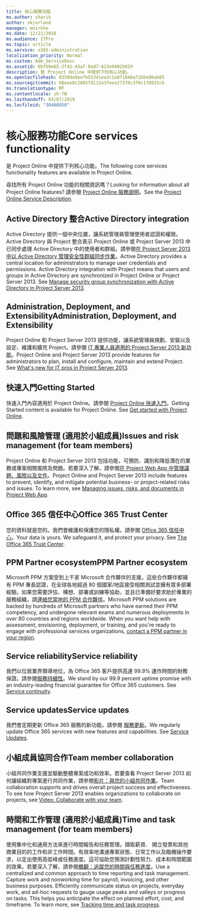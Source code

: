 ```yaml
---
title: 核心服務功能
ms.author: sharik
author: skjerland
manager: mnirkhe
ms.date: 12/21/2016
ms.audience: ITPro
ms.topic: article
ms.service: o365-administration
localization_priority: Normal
ms.custom: Adm_ServiceDesc
ms.assetid: 6bfb9e65-2f42-43af-8ad7-623e9402b029
description: 是 Project Online 中提供下列核心功能。
ms.openlocfilehash: 0350da9aefb51341ea3c1e871840a72bbe96ab05
ms.sourcegitcommit: 68eee0c2885fd112e37eea27370c3f8c1f0831cb
ms.translationtype: MT
ms.contentlocale: zh-TW
ms.lasthandoff: 03/07/2019
ms.locfileid: "30468050"
---
```

# <a name="core-services-functionality"></a><span data-ttu-id="5284f-103">核心服務功能</span><span class="sxs-lookup"><span data-stu-id="5284f-103">Core services functionality</span></span>

<span data-ttu-id="5284f-104">是 Project Online 中提供下列核心功能。</span><span class="sxs-lookup"><span data-stu-id="5284f-104">The following core services functionality features are available in Project Online.</span></span>
  
<span data-ttu-id="5284f-105">尋找所有 Project Online 功能的相關資訊嗎？</span><span class="sxs-lookup"><span data-stu-id="5284f-105">Looking for information about all Project Online features?</span></span> <span data-ttu-id="5284f-106">請參閱 [Project Online 服務說明](project-online-service-description.md)。</span><span class="sxs-lookup"><span data-stu-id="5284f-106">See the [Project Online Service Description](project-online-service-description.md).</span></span>
  
## <a name="active-directory-integration"></a><span data-ttu-id="5284f-107">Active Directory 整合</span><span class="sxs-lookup"><span data-stu-id="5284f-107">Active Directory integration</span></span>
<span data-ttu-id="5284f-108"><a name="bkmk_AD_Integration"> </a></span><span class="sxs-lookup"><span data-stu-id="5284f-108"></span></span>

<span data-ttu-id="5284f-p102">Active Directory 提供一個中央位置，讓系統管理員管理使用者認證和權限。Active Directory 與 Project 整合表示 Project Online 或 Project Server 2013 中已同步處理 Active Directory 中的使用者和群組。請參閱[在 Project Server 2013 中以 Active Directory 管理安全性群組同步作業](https://go.microsoft.com/fwlink/p/?LinkId=402631)。</span><span class="sxs-lookup"><span data-stu-id="5284f-p102">Active Directory provides a central location for administrators to manage user credentials and permissions. Active Directory integration with Project means that users and groups in Active Directory are synchronized in Project Online or Project Server 2013. See [Manage security group synchronization with Active Directory in Project Server 2013](https://go.microsoft.com/fwlink/p/?LinkId=402631).</span></span>
  
## <a name="administration-deployment-and-extensibility"></a><span data-ttu-id="5284f-112">Administration, Deployment, and Extensibility</span><span class="sxs-lookup"><span data-stu-id="5284f-112">Administration, Deployment, and Extensibility</span></span>
<span data-ttu-id="5284f-113"><a name="bkmk_AdministrationDeploymentExtensibility"> </a></span><span class="sxs-lookup"><span data-stu-id="5284f-113"></span></span>

<span data-ttu-id="5284f-p103">Project Online 和 Project Server 2013 提供功能，讓系統管理員規劃、安裝以及設定、維護和擴充 Project。請參閱 [IT 專業人員適用的 Project Server 2013 新功能](https://go.microsoft.com/fwlink/p/?LinkId=272017)。</span><span class="sxs-lookup"><span data-stu-id="5284f-p103">Project Online and Project Server 2013 provide features for administrators to plan, install and configure, maintain and extend Project. See [What's new for IT pros in Project Server 2013](https://go.microsoft.com/fwlink/p/?LinkId=272017).</span></span>
  
## <a name="getting-started"></a><span data-ttu-id="5284f-116">快速入門</span><span class="sxs-lookup"><span data-stu-id="5284f-116">Getting Started</span></span>
<span data-ttu-id="5284f-117"><a name="bkmk_GettingStarted"> </a></span><span class="sxs-lookup"><span data-stu-id="5284f-117"></span></span>

<span data-ttu-id="5284f-p104">快速入門內容適用於 Project Online。請參閱 [Project Online 快速入門](https://support.office.com/en-us/article/Get-started-with-Project-Online-E3E5F64F-ADA5-4F9D-A578-130B2D4E5F11?ui=en-US&amp;rs=en-US&amp;ad=US)。</span><span class="sxs-lookup"><span data-stu-id="5284f-p104">Getting Started content is available for Project Online. See [Get started with Project Online](https://support.office.com/en-us/article/Get-started-with-Project-Online-E3E5F64F-ADA5-4F9D-A578-130B2D4E5F11?ui=en-US&amp;rs=en-US&amp;ad=US).</span></span>
  
## <a name="issues-and-risk-management-for-team-members"></a><span data-ttu-id="5284f-120">問題和風險管理 (適用於小組成員)</span><span class="sxs-lookup"><span data-stu-id="5284f-120">Issues and risk management (for team members)</span></span>
<span data-ttu-id="5284f-121"><a name="bkmk_IssuesRiskManagement"> </a></span><span class="sxs-lookup"><span data-stu-id="5284f-121"></span></span>

<span data-ttu-id="5284f-p105">Project Online 和 Project Server 2013 包括功能，可預防、識別和降低潛在的業務或專案相關風險及問題。若要深入了解，請參閱[在 Project Web App 中管理議題、風險以及文件](https://go.microsoft.com/fwlink/?LinkId=402634)。</span><span class="sxs-lookup"><span data-stu-id="5284f-p105">Project Online and Project Server 2013 include features to prevent, identify, and mitigate potential business- or project-related risks and issues. To learn more, see [Managing issues, risks, and documents in Project Web App](https://go.microsoft.com/fwlink/?LinkId=402634).</span></span>
  
## <a name="office-365-trust-center"></a><span data-ttu-id="5284f-124">Office 365 信任中心</span><span class="sxs-lookup"><span data-stu-id="5284f-124">Office 365 Trust Center</span></span>
<span data-ttu-id="5284f-125"><a name="bkmk_Office365TrustCenter"> </a></span><span class="sxs-lookup"><span data-stu-id="5284f-125"></span></span>

<span data-ttu-id="5284f-p106">您的資料就是您的。我們會維護和保護您的隱私權。請參閱 [Office 365 信任中心](https://go.microsoft.com/fwlink/?LinkId=402637)。</span><span class="sxs-lookup"><span data-stu-id="5284f-p106">Your data is yours. We safeguard it, and protect your privacy. See [The Office 365 Trust Center](https://go.microsoft.com/fwlink/?LinkId=402637).</span></span>
  
## <a name="ppm-partner-ecosystem"></a><span data-ttu-id="5284f-129">PPM Partner ecosystem</span><span class="sxs-lookup"><span data-stu-id="5284f-129">PPM Partner ecosystem</span></span>
<span data-ttu-id="5284f-130"><a name="bkmk_ProjectPortfolioManagementPartner"> </a></span><span class="sxs-lookup"><span data-stu-id="5284f-130"></span></span>

<span data-ttu-id="5284f-p107">Microsoft PPM 方案受到上千家 Microsoft 合作夥伴的支援，這些合作夥伴都擁有 PPM 專長認證，在全球各地超過 80 個國家/地區接受相關測試並擁有眾多部署經驗。如果您需要評估、構想、部署或訓練等協助，並且已準備好要求助於專業的服務組織，請[連絡您當地的 PPM 合作夥伴](https://go.microsoft.com/fwlink/p/?LinkId=272646)。</span><span class="sxs-lookup"><span data-stu-id="5284f-p107">Microsoft PPM solutions are backed by hundreds of Microsoft partners who have earned their PPM competency, and undergone relevant exams and numerous deployments in over 80 countries and regions worldwide. When you want help with assessment, envisioning, deployment, or training, and you're ready to engage with professional services organizations, [contact a PPM partner in your region](https://go.microsoft.com/fwlink/p/?LinkId=272646).</span></span>
  
## <a name="service-reliability"></a><span data-ttu-id="5284f-133">Service reliability</span><span class="sxs-lookup"><span data-stu-id="5284f-133">Service reliability</span></span>
<span data-ttu-id="5284f-134"><a name="bkmk_ServiceReliability"> </a></span><span class="sxs-lookup"><span data-stu-id="5284f-134"></span></span>

<span data-ttu-id="5284f-p108">我們以位居業界領導地位，為 Office 365 客戶提供高達 99.9% 運作時間的財務保證。請參閱[服務持續性](https://go.microsoft.com/fwlink/?LinkId=402653)。</span><span class="sxs-lookup"><span data-stu-id="5284f-p108">We stand by our 99.9 percent uptime promise with an industry-leading financial guarantee for Office 365 customers. See [Service continuity](https://go.microsoft.com/fwlink/?LinkId=402653).</span></span>
  
## <a name="service-updates"></a><span data-ttu-id="5284f-137">Service updates</span><span class="sxs-lookup"><span data-stu-id="5284f-137">Service updates</span></span>
<span data-ttu-id="5284f-138"><a name="bkmk_Serviceupdates"> </a></span><span class="sxs-lookup"><span data-stu-id="5284f-138"></span></span>

<span data-ttu-id="5284f-p109">我們會定期更新 Office 365 服務的新功能。請參閱 [服務更新](../office-365-platform-service-description/service-updates.md)。</span><span class="sxs-lookup"><span data-stu-id="5284f-p109">We regularly update Office 365 services with new features and capabilities. See [Service Updates](../office-365-platform-service-description/service-updates.md).</span></span>
  
## <a name="team-member-collaboration"></a><span data-ttu-id="5284f-141">小組成員協同合作</span><span class="sxs-lookup"><span data-stu-id="5284f-141">Team member collaboration</span></span>
<span data-ttu-id="5284f-142"><a name="bkbmk_TeamMemberCollaboration"> </a></span><span class="sxs-lookup"><span data-stu-id="5284f-142"></span></span>

<span data-ttu-id="5284f-p110">小組共同作業支援並驅動整體專案成功和效率。若要查看 Project Server 2013 如何讓組織對專案進行共同作業，請參閱[影片：與您的小組共同作業](https://go.microsoft.com/fwlink/?LinkId=402628)。</span><span class="sxs-lookup"><span data-stu-id="5284f-p110">Team collaboration supports and drives overall project success and effectiveness. To see how Project Server 2013 enables organizations to collaborate on projects, see [Video: Collaborate with your team](https://go.microsoft.com/fwlink/?LinkId=402628).</span></span>
  
## <a name="time-and-task-management-for-team-members"></a><span data-ttu-id="5284f-145">時間和工作管理 (適用於小組成員)</span><span class="sxs-lookup"><span data-stu-id="5284f-145">Time and task management (for team members)</span></span>
<span data-ttu-id="5284f-146"><a name="bkmk_TimeTaskManagement"> </a></span><span class="sxs-lookup"><span data-stu-id="5284f-146"></span></span>

<span data-ttu-id="5284f-p111">使用集中化和通用方法來進行時間報告和任務管理。擷取薪資、 開立發票和其他商業目的的工作和非工作時間。有效率地溝通專案狀態、日常工作以及臨機操作要求，以定出使用高低峰或任務進度。這可協助您預測計劃性努力、成本和時間範圍的效果。若要深入了解，請參閱[概觀：追蹤您的時間與任務進度](https://go.microsoft.com/fwlink/p/?LinkId=271321)。</span><span class="sxs-lookup"><span data-stu-id="5284f-p111">Use a centralized and common approach to time reporting and task management. Capture work and nonworking time for payroll, invoicing, and other business purposes. Efficiently communicate status on projects, everyday work, and ad-hoc requests to gauge usage peaks and valleys or progress on tasks. This helps you anticipate the effect on planned effort, cost, and timeframe. To learn more, see [Tracking time and task progress](https://go.microsoft.com/fwlink/p/?LinkId=271321).</span></span>
  

